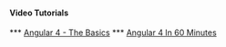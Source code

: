 #### Video Tutorials
*** [Angular 4 - The Basics](https://youtu.be/htPYk6QxacQ) 
*** [Angular 4 In 60 Minutes](https://youtu.be/KhzGSHNhnbI)
